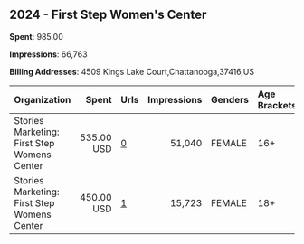 ## 2024 - First Step Women's Center 
**Spent**: 985.00

**Impressions**: 66,763

**Billing Addresses**: 4509 Kings Lake Court,Chattanooga,37416,US

|Organization|Spent|Urls|Impressions|Genders|Age Brackets|Country Codes|
|:---|---:|:---|---:|:---|:---|:---|
|Stories Marketing: First Step Womens Center|535.00 USD|[0](https://www.snap.com/political-ads/asset/c96a76b34412149e5139a655fb83519d09eb9cc0ed1da1db728a47231ab8df5a?mediaType=mp4)|51,040|FEMALE|16+|united states|
|Stories Marketing: First Step Womens Center|450.00 USD|[1](https://www.snap.com/political-ads/asset/7eae9bff69708fadc40a24a85e36f74c1e208d346d32c866ab9eadaf174e5b56?mediaType=mp4)|15,723|FEMALE|18+|united states|
